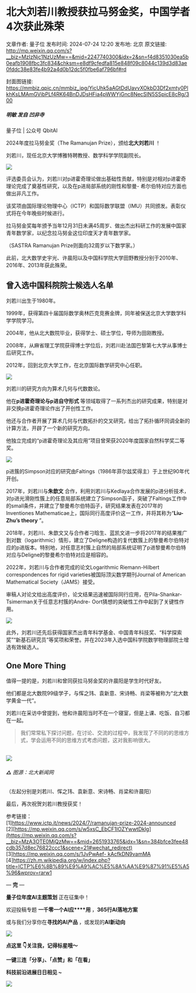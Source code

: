 # 北大刘若川教授获拉马努金奖，中国学者4次获此殊荣

文章作者: 量子位
发布时间: 2024-07-24 12:20
发布地: 北京
原文链接: http://mp.weixin.qq.com/s?__biz=MzIzNjc1NzUzMw==&mid=2247740300&idx=2&sn=f4d8351030ea5b0eafb1908fbc3fc834&chksm=e8df9cfedfa815e848f09c8044c139d3d83ae0fddc38e83fe4b92a4d0b12dc5f0fbe6af796bf#rd

封面图链接: https://mmbiz.qpic.cn/mmbiz_jpg/YicUhk5aAGtDdUavvXOkbD3Df2xmty0PlkhKsLMAmGVibPLf4RK64BnDJDsHFia4pWWYjGnc8NecSIN5SSpicE8cRg/300

##### 明敏 发自 凹非寺  
量子位 | 公众号 QbitAI

2024年度拉马努金奖（The Ramanujan Prize），颁给**北大刘若川** ！

刘若川，现任北京大学博雅特聘教授、数学科学学院副院长。

![](https://mmbiz.qpic.cn/mmbiz_jpg/YicUhk5aAGtDdUavvXOkbD3Df2xmty0PlwjnVAbdXuUxwUhqlyjJ3FE3udR6rx5rzLAGdkHg5qUdmcia0ianRxuLA/640?wx_fmt=jpeg&from=appmsg)

评选委员会认为，刘若川对p进霍奇理论做出基础性贡献，特别是对相对p进霍奇理论完成了奠基性研究，以及在p进局部系统的刚性和黎曼-
希尔伯特对应方面也做出非凡工作。

该奖项由国际理论物理中心（ICTP）和国际数学联盟（IMU）共同颁发。表彰仪式将在今年晚些时候进行。

拉马努金奖每年颁予当年12月31日未满45周岁、做出杰出科研工作的发展中国家青年数学家，以纪念拉马努金这位印度天才青年数学家。

（SASTRA Ramanujan Prize则面向32周岁以下数学家。）

此前，北大数学史宇光、许晨阳以及中国科学院大学田野教授分别于2010年、2016年、2013年获此殊荣。

## 曾入选中国科院院士候选人名单

刘若川出生于1980年。

1999年，获得第四十届国际数学奥林匹克竞赛金牌，同年被保送北京大学数学科学学院学习。

2004年，他从北大数院毕业，获得学士、硕士学位，导师为田刚教授。

2008年，从麻省理工学院获得博士学位后，刘若川赴法国巴黎第七大学从事博士后研究工作。

2012年，回到北京大学工作，在北京国际数学研究中心任职。

![](https://mmbiz.qpic.cn/mmbiz_png/YicUhk5aAGtDdUavvXOkbD3Df2xmty0PlE4IxOgK2fCOaPIz8ib7RcXln6MUiaD2Ae0g8mCb0qoRsyb22GJ7YRLag/640?wx_fmt=png&from=appmsg)

刘若川的研究方向为算术几何与代数数论。

他在**p进霍奇理论与p进自守形式** 等领域取得了一系列杰出的研究成果，特别是对非交换p进霍奇理论作出了开创性工作。

他还与合作者开展了算术几何与代数拓扑的交叉研究，给出了拓扑循环同调全新的计算方法，开辟了一个新的研究方向。

他独立完成的“p进霍奇理论及其应用”项目曾荣获2020年度国家自然科学奖二等奖。

![](https://mmbiz.qpic.cn/mmbiz_jpg/YicUhk5aAGtDdUavvXOkbD3Df2xmty0Pl4kdvp0rSpfxzKDOmJqbTsrabE8ReiagvQT02UQBCt14oRJgVZyISvqA/640?wx_fmt=jpeg)

p进簇的Simpson对应的研究由Faltings（1986年菲尔兹奖得主）于上世纪90年代开创。

2017年，刘若川与**朱歆文**
合作，利用刘若川与Kedlaya合作发展的p进分析技术，对p进光滑刚性簇上的任意局部系统建立了Simpson函子，突破了Faltings工作中的small条件，并建立了黎曼希尔伯特函子，研究结果发表在2017年的Inventiones
Mathematicae上，国际同行高度评价这一工作，并将其称为“**Liu-Zhu’s theory** ”。

2018年，刘若川、朱歆文又与合作者刁晗生、蓝凯文进一步将2017年的结果推广到对数（logarithmic）情形，建立了Deligne构造的复代数簇上的黎曼希尔伯特对应的p进版本。特别地，对任意志村簇上自然的局部系统证明了p进黎曼希尔伯特对应与Deligne的黎曼希尔伯特对应是相容的。

2022年，刘若川与合作者完成的论文Logarithmic Riemann-Hilbert correspondences for rigid
varieties被国际顶尖数学期刊Journal of American Mathematical Society（JAMS）接受。

审稿人对论文给出高度评价，论文结果迅速被国际同行应用，在Pila-Shankar-Tsimerman关于任意志村簇的Andre-
Oort猜想的突破性工作中起到了关键性作用。

![](https://mmbiz.qpic.cn/mmbiz_jpg/YicUhk5aAGtDdUavvXOkbD3Df2xmty0Pl4pMux7blLX5jWtjFwKPxdUGXahfRhWnEbvvWtlMA8Zliaub8dZl9YlA/640?wx_fmt=jpeg)

此外，刘若川还先后获得国家杰出青年科学基金、中国青年科技奖、“科学探索奖”“新基石研究员”等奖项和荣誉。并在2023年入选中国科学院数学物理部院士增选有效候选人。

## One More Thing

值得一提的是，刘若川和曾同获拉马努金奖的许晨阳是学生时代好友。

他们都是北大数院99级学子，与恽之玮、袁新意、宋诗畅、肖梁等被称为“北大数学黄金一代”。

刘若川在采访中曾提到，他和许晨阳当时不在一个寝室，但是上课、吃饭、自习都在一起。

> 我们常常私下探讨问题，在讨论、交流的过程中，我发现了不同的的思维方式，学会运用不同的思维方式考虑问题，这对我影响很大。

######
**![](https://mmbiz.qpic.cn/mmbiz_jpg/YicUhk5aAGtDdUavvXOkbD3Df2xmty0PlymGY37tTcJxLDfhQaJicrHwHC6Y4c50Rjb035F0EBwNnETgmauAmdNA/640?wx_fmt=jpeg&from=appmsg)**

###### **△** 图源：北大新闻网

（左起分别是刘若川、恽之玮、袁新意、宋诗畅、肖梁和许晨阳）

最后，再次祝贺刘若川教授获奖！

参考链接：  
[1]https://www.ictp.it/news/2024/7/ramanujan-prize-2024-announced  
[2][https://mp.weixin.qq.com/s/w5xsC_EbCF1IOZYwwtDklg](https://mp.weixin.qq.com/s?__biz=MzA3OTE0MjQzMw==&mid=2651933765&idx=1&sn=384bfce3fee48cdb357d8ec76822ccc1&scene=21#wechat_redirect)  
[3][https://mp.weixin.qq.com/s/1JvPwAef-
kAcfkDN9vamMA](https://mp.weixin.qq.com/s?__biz=MzA3OTE0MjQzMw==&mid=2651753028&idx=2&sn=a944a3d8fbc1f333ec619de8a1cf8c19&scene=21#wechat_redirect)  
[4]https://zh.m.wikipedia.org/w/index.php?title=ICTP%E6%8B%89%E9%A9%AC%E5%8A%AA%E9%87%91%E5%A5%96&wprov=rarw1

— **完** —

**量子位年度AI主题策划** 正在征集中！

欢迎投稿专题 **一千零一个AI应****用** ，**365行AI落地方案**

或与我们分享你在**寻找的AI产品** ，或发现的**AI新动向**

![](https://mmbiz.qpic.cn/mmbiz_png/YicUhk5aAGtDpTavEwUl8aOlFLGHaPnaKXJcMUeJtGXVLliac6P6XxYHIKhnz0NPUgVvlrXAvJC33ibh8aYDdyudA/640?wx_fmt=png&from=appmsg)

  

**点这里 👇关注我，记得标星哦～**

**一键三连「分享」、「点赞」和「在看」**

**科技前沿进展日日相见 ~**

![](https://mmbiz.qpic.cn/mmbiz_svg/g9RQicMD01M0tYoRQT2cMQRmPS5ZDyrrfzeksiay90KaDzlGBH61icqHxmgFKfvfXtVuwTHV740CDLAaXU1LIfZyoJEpYKcRIiaE/640?wx_fmt=svg)


